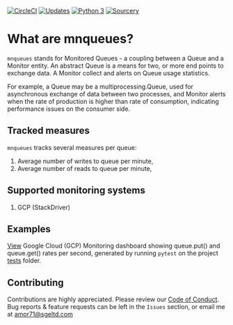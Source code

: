 [![CircleCI](https://circleci.com/gh/amor71/mnqueues.svg?style=shield)](https://circleci.com/gh/amor71/mnqueues-docs)
[![Updates](https://pyup.io/repos/github/amor71/mnqueues/shield.svg)](https://pyup.io/repos/github/amor71/mnqueues/)
[![Python 3](https://pyup.io/repos/github/amor71/mnqueues/python-3-shield.svg)](https://pyup.io/repos/github/amor71/mnqueues/)
[![Sourcery](https://img.shields.io/badge/Sourcery-enabled-brightgreen)](https://sourcery.ai)

# What are mnqueues?

`mnqueues` stands for Monitored Queues - a coupling between a Queue and a Monitor entity. An abstract Queue is a means for two, or more end points to exchange data. A Monitor collect and alerts on Queue usage statistics. 

For example, a Queue may be a multiprocessing.Queue, used for asynchronous exchange of data between two processes, and Monitor alerts when the rate of production is higher than rate of consumption, indicating performance issues on the consumer side.

## Tracked measures

`mnqueues` tracks several measures per queue:

1. Average number of writes to queue per minute,
2. Average number of reads to queue per minute,

## Supported monitoring systems

1. GCP (StackDriver)

## Examples

[View](https://amor71.github.io/mnqueues/gcp-mnqueues-sample.png) Google Cloud (GCP) Monitoring dashboard showing queue.put() and queue.get() rates per second, generated by running `pytest` on the project [tests](https://github.com/amor71/mnqueues/tree/main/tests) folder.

## Contributing

Contributions are highly appreciated. Please review our 
[Code of Conduct](https://github.com/amor71/mnqueues/blob/master/CODE_OF_CONDUCT.md). Bug reports & feature requests can be left in the `Issues` section, or email me at amor71@sgeltd.com


